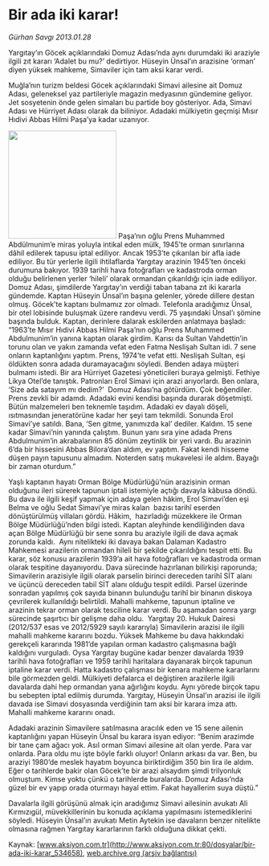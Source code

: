 # Bir ada iki karar!

*Gürhan Savgı 2013.01.28*

<div class="pNewsDetailMainContent" itemprop="articleBody">
 <p>
  Yargıtay’ın Göcek açıklarındaki Domuz Adası’nda aynı durumdaki iki araziyle ilgili zıt kararı ‘Adalet bu mu?’ dedirtiyor. Hüseyin Ünsal’ın arazisine ‘orman’ diyen yüksek mahkeme, Simaviler için tam aksi karar verdi.
 </p>
 <p>
  Muğla’nın turizm beldesi Göcek açıklarındaki Simavi ailesine ait Domuz Adası, geleneksel yaz partileriyle magazin medyasının gündemine geliyor. Jet sosyetenin önde gelen simaları bu partide boy gösteriyor. Ada, Simavi Adası ve Hürriyet Adası olarak da biliniyor. Adadaki mülkiyetin geçmişi Mısır Hıdivi Abbas Hilmi Paşa’ya kadar uzanıyor.
 </p>
 <p>
  <img alt="" height="215" src="http://web.archive.org/web/20151008054750im_/http://medya.aksiyon.com.tr/aksiyon/2013/01/28/gocek-harita.jpg"/>
  Paşa’nın oğlu Prens Muhammed Abdülmunim’e miras yoluyla intikal eden mülk, 1945’te orman sınırlarına dâhil edilerek tapusu iptal ediliyor. Ancak 1953’te çıkarılan bir afla iade ediliyor. Bu tür yerlerle ilgili ihtilaflarda Yargıtay arazinin 1945’ten önceki durumuna bakıyor. 1939 tarihli hava fotoğrafları ve kadastroda orman olduğu belirlenen yerler ‘hileli’ olarak ormandan çıkarıldığı için iade ediliyor. Domuz Adası, şimdilerde Yargıtay’ın verdiği taban tabana zıt iki kararla gündemde. Kaptan Hüseyin Ünsal’ın başına gelenler, yörede dillere destan olmuş. Göcek’te kaptanı bulmamız zor olmadı. Telefonla aradığımız Ünsal, bir otel lobisinde buluşmak üzere randevu verdi. 75 yaşındaki Ünsal’ı şömine başında bulduk. Kaptan, derinlere dalarak eskilerden anlatmaya başladı: “1963’te Mısır Hıdivi Abbas Hilmi Paşa’nın oğlu Prens Muhammed Abdulmunim’in yanına kaptan olarak girdim. Karısı da Sultan Vahdettin’in torunu olan ve yakın zamanda vefat eden Fatma Neslişah Sultan idi. 7 sene onların kaptanlığını yaptım. Prens, 1974’te vefat etti. Neslişah Sultan, eşi öldükten sonra adada duramayacağını söyledi. Benden adaya müşteri bulmamı istedi. Bir ara Hürriyet Gazetesi yöneticileri buraya gelmişti. Fethiye Likya Otel’de tanıştık. Patronları Erol Simavi için arazi arıyorlardı. Ben onlara, ‘Size ada satayım mı dedim?’  Domuz Adası’na götürdüm. Çok beğendiler. Prens zevkli bir adamdı. Adadaki evini kendisi başında durarak döşetmişti. Bütün malzemeleri ben teknemle taşıdım. Adadaki ev dayalı döşeli, ısıtmasından jeneratörüne kadar her şeyi tam tekmildi. Sonunda Erol Simavi’ye satıldı. Bana, ‘Sen gitme, yanımızda kal’ dediler. Kaldım. 15 sene kadar Simavi’nin yanında çalıştım. Bunun yanı sıra yine adada Prens Abdulmunim’in akrabalarının 85 dönüm zeytinlik bir yeri vardı. Bu arazinin 6’da bir hissesini Abbas Bilora’dan aldım, ev yaptım. Fakat kendi hisseme düşen payın tapusunu almadım. Noterden satış mukavelesi ile aldım. Bayağı bir zaman oturdum.”
  <p>
   Yaşlı kaptanın hayatı Orman Bölge Müdürlüğü’nün arazisinin orman olduğunu ileri sürerek tapunun iptali istemiyle açtığı davayla kâbusa döndü. Bu dava ile ilgili keşif yapmak için adaya gelen hâkim, Erol Simavi’den eşi Belma ve oğlu Sedat Simavi’ye miras kalan  bazısı tarihî eserden dönüştürülmüş villaları gördü. Hâkim,  hazırladığı müzekkere ile Orman Bölge Müdürlüğü’nden bilgi istedi. Kaptan aleyhinde kendiliğinden dava açan Bölge Müdürlüğü bir sene sonra bu araziyle ilgili de dava açmak zorunda kaldı.  Aynı nitelikteki iki davaya bakan Dalaman Kadastro Mahkemesi arazilerin ormandan hileli bir şekilde çıkarıldığını tespit etti. Bu karar, söz konusu arazilerin 1939’a ait hava fotoğrafları ve kadastroda orman olarak tespitine dayanıyordu. Dava sürecinde hazırlanan bilirkişi raporunda; Simavilerin arazisiyle ilgili olarak parselin birinci dereceden tarihî SİT alanı ve üçüncü dereceden tabiî SİT alanı olduğu tespit edildi. Parsel üzerinde sonradan yapılmış çok sayıda binanın bulunduğu tarihî bir binanın diskoya çevrilerek kullanıldığı belirtildi. Mahalli mahkeme, tapunun iptaline ve arazinin tekrar orman olarak tesciline karar verdi. Bu aşamadan sonra yargı sürecinde şaşırtıcı bir gelişme daha oldu.  Yargıtay 20. Hukuk Dairesi (2012/537 esas ve 2012/5929 sayılı kararıyla) Simavilerin arazisi ile ilgili mahalli mahkeme kararını bozdu. Yüksek Mahkeme bu dava hakkındaki gerekçeli kararında 1981’de yapılan orman kadastro çalışmasına bağlı kaldığını vurguladı. Oysa Yargıtay bugüne kadar benzer davalarda 1939 tarihli hava fotoğrafları ve 1959 tarihli haritalara dayanarak birçok tapunun iptaline karar verdi. Hatta kadastro çalışması bir kenara mahkeme kararlarını bile görmezden geldi. Mülkiyeti defalarca el değiştiren arazilerle ilgili davalarda dahi hep ormandan yana ağırlığını koydu. Aynı yörede birçok tapu bu sebepten iptal edilmiş durumda. Yargıtay, Hüseyin Ünsal’ın arazisi ile ilgili davada ise Simavi dosyasında verdiğinin tam aksi bir karara imza attı. Mahalli mahkeme kararını onadı.
   <p>
    Adadaki arazinin Simavilere satılmasına aracılık eden ve 15 sene ailenin kaptanlığını yapan Hüseyin Ünsal bu karara isyan ediyor: “Benim arazimde bir tane çam ağacı yok. Asıl orman Simavi ailesine ait olan yerde. Para var onlarda. Para oldu mu işte böyle farklı oluyor! Onların arkası da var. Ben, bu araziyi 1980’de meslek hayatım boyunca biriktirdiğim 350 bin lira ile aldım. Eğer o tarihlerde bakir olan Göcek’te bir arazi alsaydım şimdi trilyonluk olmuştum. Kimse yoktu çünkü o tarihlerde buralarda. Domuz Adası’nda güzel bir ev yapıp orada oturmayı hayal ettim. Fakat hayallerim suya düştü.”
    <p>
     Davalarla ilgili görüşünü almak için aradığımız Simavi ailesinin avukatı Ali Kırmızıgül, müvekkillerinin bu konuda açıklama yapılmasını istemediklerini söyledi. Hüseyin Ünsal’ın avukatı Metin Aytekin ise davaların benzer nitelikte olmasına rağmen Yargıtay kararlarının farklı olduğuna dikkat çekti.
    </p>
   </p>
  </p>
 </p>
</div>


Kaynak: [www.aksiyon.com.tr](http://www.aksiyon.com.tr:80/dosyalar/bir-ada-iki-karar_534658), [web.archive.org (arşiv bağlantısı)](http://web.archive.org/web/20151008054750/http://www.aksiyon.com.tr:80/dosyalar/bir-ada-iki-karar_534658)
